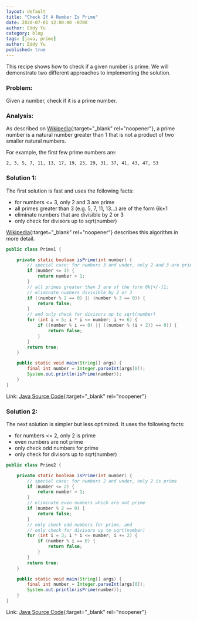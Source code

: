 ```yaml
---
layout: default
title: "Check If A Number Is Prime"
date: 2020-07-01 12:00:00 -0700
author: Eddy Yu
category: blog
tags: [java, prime]
author: Eddy Yu
published: true
---
```


This recipe shows how to check if a given number is prime. We will
demonstrate two different approaches to implementing the solution.

### Problem:
Given a number, check if it is a prime number.

### Analysis:
As described on [Wikipedia](https://en.wikipedia.org/wiki/Prime_number){:target="_blank" rel="noopener"}, 
a prime number is a natural number greater than 1 that is not a product of two 
smaller natural numbers.

For example, the first few prime numbers are:
```
2, 3, 5, 7, 11, 13, 17, 19, 23, 29, 31, 37, 41, 43, 47, 53
```

### Solution 1:
The first solution is fast and uses the following facts:
* for numbers <= 3, only 2 and 3 are prime
* all primes greater than 3 (e.g. 5, 7, 11, 13...) are of the form 6k&plusmn;1
* eliminate numbers that are divisible by 2 or 3
* only check for divisors up to sqrt(number)
 
[Wikipedia](https://en.wikipedia.org/wiki/Primality_test){:target="_blank" rel="noopener"}
describes this algorithm in more detail.

```java
public class Prime1 {

    private static boolean isPrime(int number) {
        // special case: for numbers 3 and under, only 2 and 3 are prime
        if (number <= 3) {
            return number > 1;
        }
        // all primes greater than 3 are of the form 6k[+/-]1;
        // eliminate numbers divisible by 2 or 3
        if ((number % 2 == 0) || (number % 3 == 0)) {
            return false;
        }
        // and only check for divisors up to sqrt(number)
        for (int i = 5; i * i <= number; i += 6) {
            if ((number % i == 0) || ((number % (i + 2)) == 0)) {
                return false;
            }
        }
        return true;
    }

    public static void main(String[] args) {
        final int number = Integer.parseInt(args[0]);
        System.out.println(isPrime(number));
    }
}

``` 
Link: [Java Source Code](https://github.com/eddycyu/learnbyexample/blob/master/src/main/java/dev/eddycyu/prime/Prime1.java){:target="_blank" rel="noopener"}

### Solution 2:
The next solution is simpler but less optimized. It uses the following facts:
 * for numbers <= 2, only 2 is prime
 * even numbers are not prime
 * only check odd numbers for prime
 * only check for divisors up to sqrt(number)
 
```java
public class Prime2 {

    private static boolean isPrime(int number) {
        // special case: for numbers 2 and under, only 2 is prime
        if (number <= 2) {
            return number > 1;
        }
        // eliminate even numbers which are not prime
        if (number % 2 == 0) {
            return false;
        }
        // only check odd numbers for prime, and
        // only check for divisors up to sqrt(number)
        for (int i = 3; i * i <= number; i += 2) {
            if (number % i == 0) {
                return false;
            }
        }
        return true;
    }

    public static void main(String[] args) {
        final int number = Integer.parseInt(args[0]);
        System.out.println(isPrime(number));
    }
}
``` 
Link: [Java Source Code](https://github.com/eddycyu/learnbyexample/blob/master/src/main/java/dev/eddycyu/prime/Prime2.java){:target="_blank" rel="noopener"}
